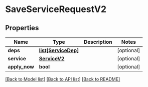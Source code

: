 # SaveServiceRequestV2

## Properties
Name | Type | Description | Notes
------------ | ------------- | ------------- | -------------
**deps** | [**list[ServiceDep]**](ServiceDep.md) |  | [optional] 
**service** | [**ServiceV2**](ServiceV2.md) |  | [optional] 
**apply_now** | **bool** |  | [optional] 

[[Back to Model list]](../README.md#documentation-for-models) [[Back to API list]](../README.md#documentation-for-api-endpoints) [[Back to README]](../README.md)

